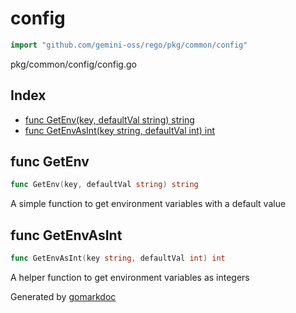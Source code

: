 <!-- Code generated by gomarkdoc. DO NOT EDIT -->

# config

```go
import "github.com/gemini-oss/rego/pkg/common/config"
```

pkg/common/config/config.go

## Index

- [func GetEnv\(key, defaultVal string\) string](<#GetEnv>)
- [func GetEnvAsInt\(key string, defaultVal int\) int](<#GetEnvAsInt>)


<a name="GetEnv"></a>
## func GetEnv

```go
func GetEnv(key, defaultVal string) string
```

A simple function to get environment variables with a default value

<a name="GetEnvAsInt"></a>
## func GetEnvAsInt

```go
func GetEnvAsInt(key string, defaultVal int) int
```

A helper function to get environment variables as integers

Generated by [gomarkdoc](<https://github.com/princjef/gomarkdoc>)
